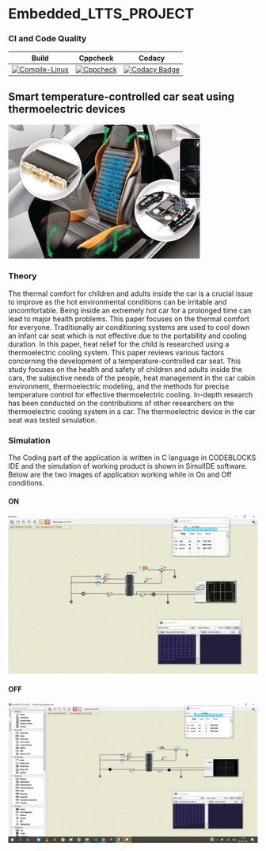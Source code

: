 # Embedded_LTTS_PROJECT

### CI and Code Quality

|Build|Cppcheck|Codacy|
|:--:|:--:|:--:|
|[![Compile-Linux](https://github.com/260315/Embedded_LTTS/actions/workflows/Compile.yml/badge.svg)](https://github.com/260315/Embedded_LTTS/actions/workflows/Compile.yml)|[![Cppcheck](https://github.com/260315/Embedded_LTTS/actions/workflows/CodeQuality.yml/badge.svg)](https://github.com/260315/Embedded_LTTS/actions/workflows/CodeQuality.yml)|[![Codacy Badge](https://app.codacy.com/project/badge/Grade/6a25838fe7a14340821f366ea409f1c4)](https://www.codacy.com/gh/260315/Embedded_LTTS/dashboard?utm_source=github.com&amp;utm_medium=referral&amp;utm_content=260315/Embedded_LTTS&amp;utm_campaign=Badge_Grade)|

## Smart temperature-controlled car seat using thermoelectric devices 
![GitHub Logo](https://github.com/260315/Embedded_LTTS/blob/main/logo.png)
### Theory

The thermal comfort for children and adults inside the car is a crucial issue to improve as the hot environmental conditions can be irritable and uncomfortable. Being inside an extremely hot car for a prolonged time can lead to major health problems. This paper focuses on the thermal comfort for everyone. Traditionally air conditioning systems are used to cool down an infant car seat which is not effective due to the portability and cooling duration. In this paper, heat relief for the child is researched using a thermoelectric cooling system. This paper reviews various factors concerning the development of a temperature-controlled  car seat. This study focuses on the health and safety of children and adults inside the cars, the subjective needs of the people, heat management in the car cabin environment, thermoelectric modeling, and the methods for precise temperature control for effective thermoelectric cooling. In-depth research has been conducted on the contributions of other researchers on the thermoelectric cooling system in a car. The thermoelectric device in the car seat was tested simulation.

### Simulation

The Coding part of the application is written in C language in CODEBLOCKS IDE and the simulation of working product is shown in SimulIDE software. Below are the two images of application working while in On and Off conditions. 

#### ON
![ON](https://github.com/260315/Embedded_LTTS/blob/main/Simulations/HotSeat_Simulation_ON.gif)

#### OFF
![OFF](https://github.com/260315/Embedded_LTTS/blob/main/Simulations/HotSeat_OFF.png)


